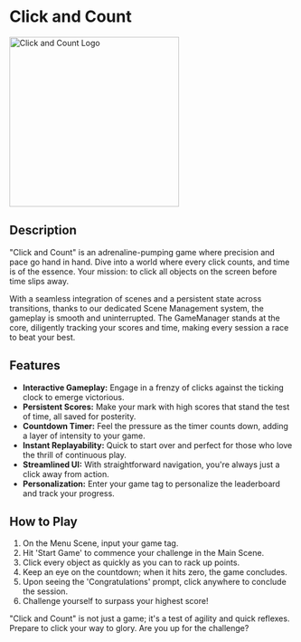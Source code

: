 # Click and Count

<img src="https://github.com/Felipe-Aristizabal/ClickAndCount/blob/main/ClickAndCount.png" width="300" height="300" alt="Click and Count Logo">

## Description

"Click and Count" is an adrenaline-pumping game where precision and pace go hand in hand. Dive into a world where every click counts, and time is of the essence. Your mission: to click all objects on the screen before time slips away.

With a seamless integration of scenes and a persistent state across transitions, thanks to our dedicated Scene Management system, the gameplay is smooth and uninterrupted. The GameManager stands at the core, diligently tracking your scores and time, making every session a race to beat your best.

## Features

- **Interactive Gameplay:** Engage in a frenzy of clicks against the ticking clock to emerge victorious.
- **Persistent Scores:** Make your mark with high scores that stand the test of time, all saved for posterity.
- **Countdown Timer:** Feel the pressure as the timer counts down, adding a layer of intensity to your game.
- **Instant Replayability:** Quick to start over and perfect for those who love the thrill of continuous play.
- **Streamlined UI:** With straightforward navigation, you're always just a click away from action.
- **Personalization:** Enter your game tag to personalize the leaderboard and track your progress.

## How to Play

1. On the Menu Scene, input your game tag.
2. Hit 'Start Game' to commence your challenge in the Main Scene.
3. Click every object as quickly as you can to rack up points.
4. Keep an eye on the countdown; when it hits zero, the game concludes.
5. Upon seeing the 'Congratulations' prompt, click anywhere to conclude the session.
6. Challenge yourself to surpass your highest score!

"Click and Count" is not just a game; it's a test of agility and quick reflexes. Prepare to click your way to glory. Are you up for the challenge?
